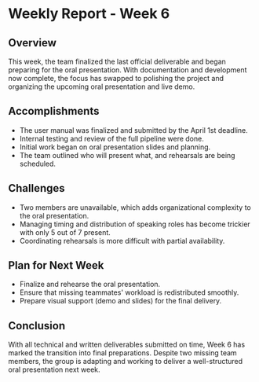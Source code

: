 # Weekly Report - Week 6

## Overview  
This week, the team finalized the last official deliverable and began preparing for the oral presentation. With documentation and development now complete, the focus has swapped to polishing the project and organizing the upcoming oral presentation and live demo.

## Accomplishments

- The user manual was finalized and submitted by the April 1st deadline.  
- Internal testing and review of the full pipeline were done.  
- Initial work began on oral presentation slides and planning.  
- The team outlined who will present what, and rehearsals are being scheduled.

## Challenges

- Two members are unavailable, which adds organizational complexity to the oral presentation.  
- Managing timing and distribution of speaking roles has become trickier with only 5 out of 7 present.  
- Coordinating rehearsals is more difficult with partial availability.

## Plan for Next Week

- Finalize and rehearse the oral presentation.  
- Ensure that missing teammates' workload is redistributed smoothly.  
- Prepare visual support (demo and slides) for the final delivery.  

## Conclusion  
With all technical and written deliverables submitted on time, Week 6 has marked the transition into final preparations. Despite two missing team members, the group is adapting and working to deliver a well-structured oral presentation next week.